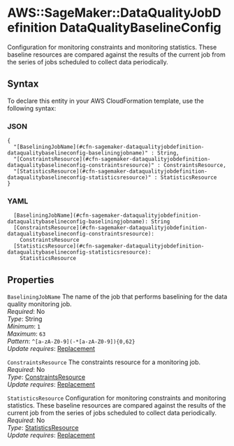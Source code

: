 # AWS::SageMaker::DataQualityJobDefinition DataQualityBaselineConfig<a name="aws-properties-sagemaker-dataqualityjobdefinition-dataqualitybaselineconfig"></a>

Configuration for monitoring constraints and monitoring statistics\. These baseline resources are compared against the results of the current job from the series of jobs scheduled to collect data periodically\.

## Syntax<a name="aws-properties-sagemaker-dataqualityjobdefinition-dataqualitybaselineconfig-syntax"></a>

To declare this entity in your AWS CloudFormation template, use the following syntax:

### JSON<a name="aws-properties-sagemaker-dataqualityjobdefinition-dataqualitybaselineconfig-syntax.json"></a>

```
{
  "[BaseliningJobName](#cfn-sagemaker-dataqualityjobdefinition-dataqualitybaselineconfig-baseliningjobname)" : String,
  "[ConstraintsResource](#cfn-sagemaker-dataqualityjobdefinition-dataqualitybaselineconfig-constraintsresource)" : ConstraintsResource,
  "[StatisticsResource](#cfn-sagemaker-dataqualityjobdefinition-dataqualitybaselineconfig-statisticsresource)" : StatisticsResource
}
```

### YAML<a name="aws-properties-sagemaker-dataqualityjobdefinition-dataqualitybaselineconfig-syntax.yaml"></a>

```
  [BaseliningJobName](#cfn-sagemaker-dataqualityjobdefinition-dataqualitybaselineconfig-baseliningjobname): String
  [ConstraintsResource](#cfn-sagemaker-dataqualityjobdefinition-dataqualitybaselineconfig-constraintsresource):
    ConstraintsResource
  [StatisticsResource](#cfn-sagemaker-dataqualityjobdefinition-dataqualitybaselineconfig-statisticsresource):
    StatisticsResource
```

## Properties<a name="aws-properties-sagemaker-dataqualityjobdefinition-dataqualitybaselineconfig-properties"></a>

`BaseliningJobName` <a name="cfn-sagemaker-dataqualityjobdefinition-dataqualitybaselineconfig-baseliningjobname"></a>
The name of the job that performs baselining for the data quality monitoring job\.  
_Required_: No  
_Type_: String  
_Minimum_: `1`  
_Maximum_: `63`  
_Pattern_: `^[a-zA-Z0-9](-*[a-zA-Z0-9]){0,62}`  
_Update requires_: [Replacement](https://docs.aws.amazon.com/AWSCloudFormation/latest/UserGuide/using-cfn-updating-stacks-update-behaviors.html#update-replacement)

`ConstraintsResource` <a name="cfn-sagemaker-dataqualityjobdefinition-dataqualitybaselineconfig-constraintsresource"></a>
The constraints resource for a monitoring job\.  
_Required_: No  
_Type_: [ConstraintsResource](aws-properties-sagemaker-dataqualityjobdefinition-constraintsresource.md)  
_Update requires_: [Replacement](https://docs.aws.amazon.com/AWSCloudFormation/latest/UserGuide/using-cfn-updating-stacks-update-behaviors.html#update-replacement)

`StatisticsResource` <a name="cfn-sagemaker-dataqualityjobdefinition-dataqualitybaselineconfig-statisticsresource"></a>
Configuration for monitoring constraints and monitoring statistics\. These baseline resources are compared against the results of the current job from the series of jobs scheduled to collect data periodically\.  
_Required_: No  
_Type_: [StatisticsResource](aws-properties-sagemaker-dataqualityjobdefinition-statisticsresource.md)  
_Update requires_: [Replacement](https://docs.aws.amazon.com/AWSCloudFormation/latest/UserGuide/using-cfn-updating-stacks-update-behaviors.html#update-replacement)
